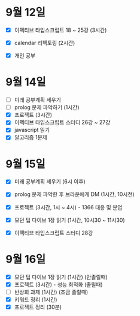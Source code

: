 # 9월 12일

- [x] 이펙티브 타입스크립트 18 ~ 25강 (3시간)
- [x] calendar 리팩토링 (2시간)
- [x] 개인 공부


# 9월 14일

- [ ] 미래 공부계획 세우기
- [ ] prolog 문제 파악하기 (1시간)
- [x] 프로젝트 (3시간)
- [x] 이펙티브 타입스크립트 스터디 26강 ~ 27강
- [x] javascript 읽기
- [x] 알고리즘 1문제

# 9월 15일

- [x] 미래 공부계획 세우기 (6시 이후)
- [x] prolog 문제 파악한 후 브라운에게 DM (1시간, 10시전)
- [x] 프로젝트 (3시간, 1시 ~ 4시) - 1366 대응 및 분업
- [x] 모던 딥 다이브 1장 읽기 (1시간, 10시30 ~ 11시30)
- [x] 이펙티브 타입스크립트 스터디 28강


# 9월 16일

- [x] 모던 딥 다이브 1장 읽기 (1시간) (안졸릴때)
- [x] 프로젝트 (3시간) - 성능 최적화 (졸릴때)
- [ ] 반상회 과제 (1시간) (조금 졸릴때)
- [x] 키워드 정리 (1시간) 
- [x] 프로젝트 정리 (30분)
